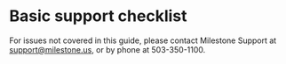 # Basic support checklist

For issues not covered in this guide, please contact Milestone Support at support@milestone.us, or by phone at 503-350-1100.